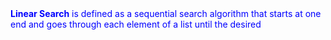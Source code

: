 <div class="alert alert-block alert-info" style="color:blue">
<b >Linear Search</b> is defined as a sequential search algorithm that starts at one end and goes through each element of a list until the desired
</div>
